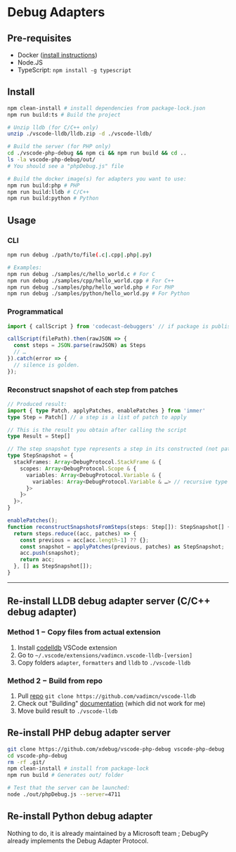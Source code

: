 # Debug Adapters

## Pre-requisites

- Docker ([install instructions](https://docs.docker.com/engine/install/))
- Node.JS
- TypeScript: `npm install -g typescript`

## Install

```bash
npm clean-install # install dependencies from package-lock.json
npm run build:ts # Build the project

# Unzip lldb (for C/C++ only)
unzip ./vscode-lldb/lldb.zip -d ./vscode-lldb/

# Build the server (for PHP only)
cd ./vscode-php-debug && npm ci && npm run build && cd ..
ls -la vscode-php-debug/out/
# You should see a "phpDebug.js" file

# Build the docker image(s) for adapters you want to use:
npm run build:php # PHP
npm run build:lldb # C/C++
npm run build:python # Python
```

## Usage

### CLI

```bash
npm run debug ./path/to/file(.c|.cpp|.php|.py)

# Examples:
npm run debug ./samples/c/hello_world.c # For C
npm run debug ./samples/cpp/hello_world.cpp # For C++
npm run debug ./samples/php/hello_world.php # For PHP
npm run debug ./samples/python/hello_world.py # For Python
```

### Programmatical

```ts
import { callScript } from 'codecast-debuggers' // if package is published :shrug:

callScript(filePath).then(rawJSON => {
  const steps = JSON.parse(rawJSON) as Steps
  // …
}).catch(error => {
  // silence is golden.
});
```

### Reconstruct snapshot of each step from patches

```ts
// Produced result:
import { type Patch, applyPatches, enablePatches } from 'immer'
type Step = Patch[] // a step is a list of patch to apply

// This is the result you obtain after calling the script
type Result = Step[]

// The step snapshot type represents a step in its constructed (not patched) form
type StepSnapshot = {
  stackFrames: Array<DebugProtocol.StackFrame & {
    scopes: Array<DebugProtocol.Scope & {
      variables: Array<DebugProtocol.Variable & {
        variables: Array<DebugProtocol.Variable & …> // recursive type
      }>
    }>
  }>,
}

enablePatches();
function reconstructSnapshotsFromSteps(steps: Step[]): StepSnapshot[] {
  return steps.reduce((acc, patches) => {
    const previous = acc[acc.length-1] ?? {};
    const snapshot = applyPatches(previous, patches) as StepSnapshot;
    acc.push(snapshot);
    return acc;
  }, [] as StepSnapshot[]);
}
```

---

## Re-install LLDB debug adapter server (C/C++ debug adapter)

### Method 1 − Copy files from actual extension

1. Install [codelldb](https://marketplace.visualstudio.com/items?itemName=vadimcn.vscode-lldb) VSCode extension
2. Go to `~/.vscode/extensions/vadimcn.vscode-lldb-[version]`
3. Copy folders `adapter`, `formatters` and `lldb` to `./vscode-lldb`

### Method 2 − Build from repo

1. Pull [repo](https://github.com/vadimcn/vscode-lldb) `git clone https://github.com/vadimcn/vscode-lldb`
2. Check out "Building" [documentation](https://github.com/vadimcn/vscode-lldb) (which did not work for me)
3. Move build result to `./vscode-lldb`

## Re-install PHP debug adapter server

```bash
git clone https://github.com/xdebug/vscode-php-debug vscode-php-debug
cd vscode-php-debug
rm -rf .git/
npm clean-install # install from package-lock
npm run build # Generates out/ folder

# Test that the server can be launched:
node ./out/phpDebug.js --server=4711
```

## Re-install Python debug adapter

Nothing to do, it is already maintained by a Microsoft team ; DebugPy already implements the Debug Adapter Protocol.
